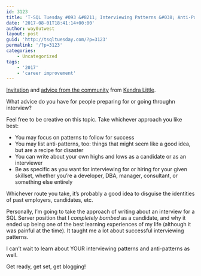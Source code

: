 ```yaml
---
id: 3123
title: 'T-SQL Tuesday #093 &#8211; Interviewing Patterns &#038; Anti-Patterns'
date: '2017-08-01T18:41:14+00:00'
author: way0utwest
layout: post
guid: 'http://tsqltuesday.com/?p=3123'
permalink: '/?p=3123'
categories:
    - Uncategorized
tags:
    - '2017'
    - 'career improvement'
---
```


[Invitation](https://littlekendra.com/2017/08/01/tsql-tuesday-93-interviewing-patterns-anti-patterns/?utm_campaign=twitter&utm_medium=twitter&utm_source=twitter) and [advice from the community](https://littlekendra.com/2017/08/14/interviewing-patterns-anti-patterns-advice-from-the-sql-server-community/) from [Kendra Little](https://littlekendra.com).

What advice do you have for people preparing for or going throughn interview?

Feel free to be creative on this topic. Take whichever approach you like best:

- You may focus on patterns to follow for success
- You may list anti-patterns, too: things that might seem like a good idea, but are a recipe for disaster
- You can write about your own highs and lows as a candidate or as an interviewer
- Be as specific as you want for interviewing for or hiring for your given skillset, whether you’re a developer, DBA, manager, consultant, or something else entirely

Whichever route you take, it’s probably a good idea to disguise the identities of past employers, candidates, etc.

Personally, I’m going to take the approach of writing about an interview for a SQL Server position that I *completely bombed* as a candidate, and why it ended up being one of the best learning experiences of my life (although it was painful at the time). It taught me a lot about successful interviewing patterns.

I can’t wait to learn about YOUR interviewing patterns and anti-patterns as well.

Get ready, get set, get blogging!